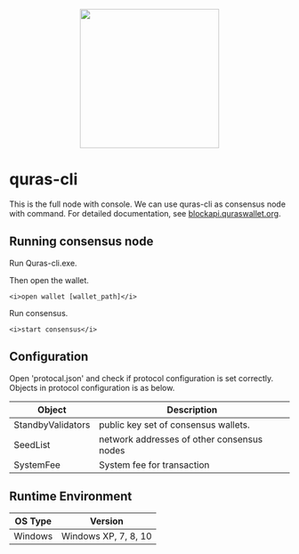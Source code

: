 <p align="center">
<img
    src="http://blockapi.quraswallet.org/quras/img/logo1.png"
    width="250px">
</p>

# quras-cli

This is the full node with console.
We can use quras-cli as consensus node with command.
For detailed documentation, see [blockapi.quraswallet.org](http://blockapi.quraswallet.org/quras-js/docs/en/whitepaper/wp-virtualmachine.html).

## Running consensus node
Run Quras-cli.exe.

Then open the wallet.
```
<i>open wallet [wallet_path]</i>
```
Run consensus.
```
<i>start consensus</i>
```

## Configuration

Open 'protocal.json' and check if protocol configuration is set correctly.
Objects in protocol configuration is as below.

|Object|Description|
|---|---|
|StandbyValidators|public key set of consensus wallets.|
|SeedList|network addresses of other consensus nodes|
|SystemFee|System fee for transaction|

## Runtime Environment
|OS Type|Version|
|---|---|
|Windows|Windows XP, 7, 8, 10|
